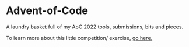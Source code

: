 # Advent-of-Code
A laundry basket full of my AoC 2022 tools, submissions, bits and pieces.

To learn more about this little competition/ exercise, [go here.](https://adventofcode.com/2022)
